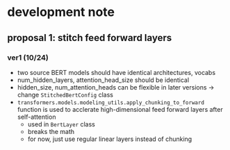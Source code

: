 # development note
## proposal 1: stitch feed forward layers
### ver1 (10/24)
* two source BERT models should have identical architectures, vocabs
* num_hidden_layers, attention_head_size should be identical
* hidden_size, num_attention_heads can be flexible in later versions -> change `StitchedBertConfig` class
* `transformers.models.modeling_utils.apply_chunking_to_forward` function is used to acclerate high-dimensional feed forward layers after self-attention
  * used in `BertLayer` class
  * breaks the math
  * for now, just use regular linear layers instead of chunking